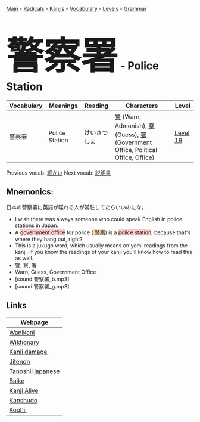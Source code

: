 <style> bigfont {font-size: 100px}</style>
[Main](../README.md) -
[Radicals](../radicals.md) -
[Kanjis](../kanjis.md) -
[Vocabulary](../vocabulary.md) -
[Levels](../levels.md) -
[Grammar](../grammar.md)
# <bigfont> 警察署</bigfont> - Police Station 

| Vocabulary | Meanings | Reading | Characters | Level |
| --- | --- | --- | --- | --- |
| 警察署 | Police Station | けいさつしょ |  [警](../kanjis/警.md) (Warn, Admonish), [察](../kanjis/察.md) (Guess), [署](../kanjis/署.md) (Government Office, Political Office, Office) | [Level 19](../levels/wk_level19.md) |

Previous vocab: [細かい](細かい.md) Next vocab: [説明書](説明書.md) 

## Mnemonics:
日本の警察署に英語が喋れる人が常駐してたらいいのにな。
* I wish there was always someone who could speak English in police stations in Japan.
* A <span style="background-color:#ffcccb"> government office</span> for police (<span style="background-color:#fed8b1"> [警察](https://jisho.org/search/警察)</span>) is a <span style="background-color:#ffcccb"> police station</span>, because that's where they hang out, right?
* This is a jukugo word, which usually means on'yomi readings from the kanji. If you know the readings of your kanji you'll know how to read this as well.
* 警, 察, 署
* Warn, Guess, Government Office
* [sound:警察署_b.mp3]
* [sound:警察署_g.mp3]


## Links 

| Webpage |
| --- |
| [Wanikani          ](https://www.wanikani.com/kanji/警察署) |
| [Wiktionary        ](https://en.wiktionary.org/wiki/警察署) |
| [Kanji damage      ](http://www.kanjidamage.com/kanji/search?utf8=✓&q=警察署) |
| [Jitenon           ](https://jitenon.com/kanji/警察署) |
| [Tanoshii japanese ](https://www.tanoshiijapanese.com/dictionary/kanji.cfm?k=警察署) |
| [Baike             ](https://baike.baidu.com/item/警察署) |
| [Kanji Alive       ](https://app.kanjialive.com/警察署) |
| [Kanshudo          ](https://www.kanshudo.com/searchmn?q=警察署) |
| [Koohii            ](https://kanji.koohii.com/study/kanji/警察署) |
